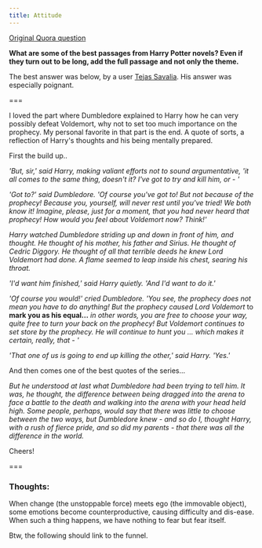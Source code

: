 ```yaml
---
title: Attitude
---
```


[Original Quora question](https://www.quora.com/What-are-some-of-the-best-passages-from-Harry-Potter-novels-Even-if-they-turn-out-to-be-long-add-the-full-passage-and-not-only-the-theme)

**What are some of the best passages from Harry Potter novels? Even if they turn out to be long, add the full passage and not only the theme.**

The best answer was below, by a user [Tejas Savalia](https://www.quora.com/profile/Tejas-Savalia). His answer was especially poignant.

===

I loved the part where Dumbledore explained to Harry how he can very possibly defeat Voldemort, why not to set too much importance on the prophecy. My personal favorite in that part is the end. A quote of sorts, a reflection of Harry's thoughts and his being mentally prepared.

First the build up..

_'But, sir,' said Harry, making valiant efforts not to sound argumentative, 'it all comes to the same thing, doesn't it? I've got to try and kill him, or - '_

_'Got to?' said Dumbledore. 'Of course you've got to! But not because of the prophecy! Because you, yourself, will never rest until you've tried! We both know it! Imagine, please, just for a moment, that you had never heard that prophecy! How would you feel about Voldemort now? Think!'_

_Harry watched Dumbledore striding up and down in front of him, and thought. He thought of his mother, his father and Sirius. He thought of Cedric Diggory. He thought of all that terrible deeds he knew Lord Voldemort had done. A flame seemed to leap inside his chest, searing his throat._

_'I'd want him finished,' said Harry quietly. 'And I'd want to do it.'_

_'Of course you would!' cried Dumbledore. 'You see, the prophecy does not mean you have to do anything! But the prophecy caused Lord Voldemort_ to **mark you as his equal...** _in other words, you are free to choose your way, quite free to turn your back on the prophecy! But Voldemort continues to set store by the prophecy. He will continue to hunt you ... which makes it certain, really, that - '_

_'That one of us is going to end up killing the other,' said Harry. 'Yes.'_

And then comes one of the best quotes of the series...

_But he understood at last what Dumbledore had been trying to tell him. It was, he thought, the difference between being dragged into the arena to face a battle to the death and walking into the arena with your head held high. Some people, perhaps, would say that there was little to choose between the two ways, but Dumbledore knew - and so do I, thought Harry, with a rush of fierce pride, and so did my parents - that there was all the difference in the world._

Cheers!

===

### Thoughts:

When change (the unstoppable force) meets ego (the immovable object), some emotions become counterproductive, causing difficulty and dis-ease. When such a thing happens, we have nothing to fear but fear itself.

Btw, the following should link to the funnel.
